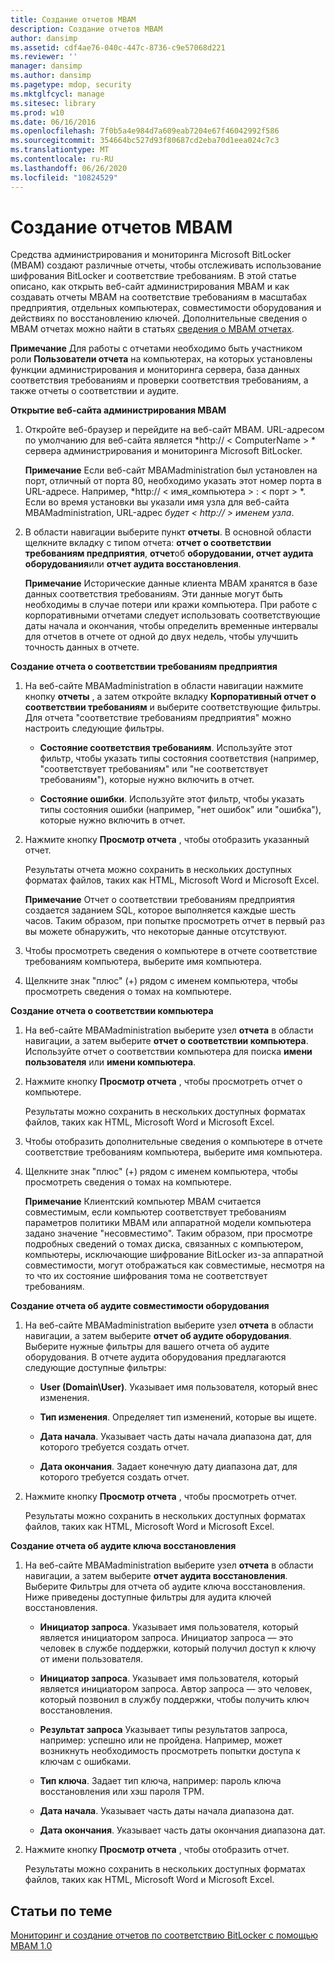 ```yaml
---
title: Создание отчетов MBAM
description: Создание отчетов MBAM
author: dansimp
ms.assetid: cdf4ae76-040c-447c-8736-c9e57068d221
ms.reviewer: ''
manager: dansimp
ms.author: dansimp
ms.pagetype: mdop, security
ms.mktglfcycl: manage
ms.sitesec: library
ms.prod: w10
ms.date: 06/16/2016
ms.openlocfilehash: 7f0b5a4e984d7a609eab7204e67f46042992f586
ms.sourcegitcommit: 354664bc527d93f80687cd2eba70d1eea024c7c3
ms.translationtype: MT
ms.contentlocale: ru-RU
ms.lasthandoff: 06/26/2020
ms.locfileid: "10824529"
---
```

# Создание отчетов MBAM


Средства администрирования и мониторинга Microsoft BitLocker (MBAM) создают различные отчеты, чтобы отслеживать использование шифрования BitLocker и соответствие требованиям. В этой статье описано, как открыть веб-сайт администрирования MBAM и как создавать отчеты MBAM на соответствие требованиям в масштабах предприятия, отдельных компьютерах, совместимости оборудования и действиях по восстановлению ключей. Дополнительные сведения о MBAM отчетах можно найти в статьях [сведения о MBAM отчетах](understanding-mbam-reports-mbam-1.md).

**Примечание**  Для работы с отчетами необходимо быть участником роли **Пользователи отчета** на компьютерах, на которых установлены функции администрирования и мониторинга сервера, база данных соответствия требованиям и проверки соответствия требованиям, а также отчеты о соответствии и аудите.

 

**Открытие веб-сайта администрирования MBAM**

1.  Откройте веб-браузер и перейдите на веб-сайт MBAM. URL-адресом по умолчанию для веб-сайта является *http:// &lt; ComputerName &gt; * сервера администрирования и мониторинга Microsoft BitLocker.

    **Примечание**  Если веб-сайт MBAMadministration был установлен на порт, отличный от порта 80, необходимо указать этот номер порта в URL-адресе. Например, *http:// &lt; имя_компьютера &gt; : &lt; порт &gt; *. Если во время установки вы указали имя узла для веб-сайта MBAMadministration, URL-адрес *будет &lt; http:// &gt; именем узла*.

     

2.  В области навигации выберите пункт **отчеты**. В основной области щелкните вкладку с типом отчета: **отчет о соответствии требованиям предприятия**, **отчет**об **оборудовании, отчет аудита оборудования**или **отчет аудита восстановления**.

    **Примечание**  Исторические данные клиента MBAM хранятся в базе данных соответствия требованиям. Эти данные могут быть необходимы в случае потери или кражи компьютера. При работе с корпоративными отчетами следует использовать соответствующие даты начала и окончания, чтобы определить временные интервалы для отчетов в отчете от одной до двух недель, чтобы улучшить точность данных в отчете.

     

**Создание отчета о соответствии требованиям предприятия**

1.  На веб-сайте MBAMadministration в области навигации нажмите кнопку **отчеты** , а затем откройте вкладку **Корпоративный отчет о соответствии требованиям** и выберите соответствующие фильтры. Для отчета "соответствие требованиям предприятия" можно настроить следующие фильтры.

    -   **Состояние соответствия требованиям**. Используйте этот фильтр, чтобы указать типы состояния соответствия (например, "соответствует требованиям" или "не соответствует требованиям"), которые нужно включить в отчет.

    -   **Состояние ошибки**. Используйте этот фильтр, чтобы указать типы состояния ошибки (например, "нет ошибок" или "ошибка"), которые нужно включить в отчет.

2.  Нажмите кнопку **Просмотр отчета** , чтобы отобразить указанный отчет.

    Результаты отчета можно сохранить в нескольких доступных форматах файлов, таких как HTML, Microsoft Word и Microsoft Excel.

    **Примечание**  Отчет о соответствии требованиям предприятия создается заданием SQL, которое выполняется каждые шесть часов. Таким образом, при попытке просмотреть отчет в первый раз вы можете обнаружить, что некоторые данные отсутствуют.

     

3.  Чтобы просмотреть сведения о компьютере в отчете соответствие требованиям компьютера, выберите имя компьютера.

4.  Щелкните знак "плюс" (+) рядом с именем компьютера, чтобы просмотреть сведения о томах на компьютере.

**Создание отчета о соответствии компьютера**

1.  На веб-сайте MBAMadministration выберите узел **отчета** в области навигации, а затем выберите **отчет о соответствии компьютера**. Используйте отчет о соответствии компьютера для поиска **имени пользователя** или **имени компьютера**.

2.  Нажмите кнопку **Просмотр отчета** , чтобы просмотреть отчет о компьютере.

    Результаты можно сохранить в нескольких доступных форматах файлов, таких как HTML, Microsoft Word и Microsoft Excel.

3.  Чтобы отобразить дополнительные сведения о компьютере в отчете соответствие требованиям компьютера, выберите имя компьютера.

4.  Щелкните знак "плюс" (+) рядом с именем компьютера, чтобы просмотреть сведения о томах на компьютере.

    **Примечание**  Клиентский компьютер MBAM считается совместимым, если компьютер соответствует требованиям параметров политики MBAM или аппаратной модели компьютера задано значение "несовместимо". Таким образом, при просмотре подробных сведений о томах диска, связанных с компьютером, компьютеры, исключающие шифрование BitLocker из-за аппаратной совместимости, могут отображаться как совместимые, несмотря на то что их состояние шифрования тома не соответствует требованиям.

     

**Создание отчета об аудите совместимости оборудования**

1.  На веб-сайте MBAMadministration выберите узел **отчета** в области навигации, а затем выберите **отчет об аудите оборудования**. Выберите нужные фильтры для вашего отчета об аудите оборудования. В отчете аудита оборудования предлагаются следующие доступные фильтры:

    -   **User (Domain\\User)**. Указывает имя пользователя, который внес изменения.

    -   **Тип изменения**. Определяет тип изменений, которые вы ищете.

    -   **Дата начала**. Указывает часть даты начала диапазона дат, для которого требуется создать отчет.

    -   **Дата окончания**. Задает конечную дату диапазона дат, для которого требуется создать отчет.

2.  Нажмите кнопку **Просмотр отчета** , чтобы просмотреть отчет.

    Результаты можно сохранить в нескольких доступных форматах файлов, таких как HTML, Microsoft Word и Microsoft Excel.

**Создание отчета об аудите ключа восстановления**

1.  На веб-сайте MBAMadministration выберите узел **отчета** в области навигации, а затем выберите **отчет аудита восстановления**. Выберите Фильтры для отчета об аудите ключа восстановления. Ниже приведены доступные фильтры для аудита ключей восстановления.

    -   **Инициатор запроса**. Указывает имя пользователя, который является инициатором запроса. Инициатор запроса — это человек в службе поддержки, который получил доступ к ключу от имени пользователя.

    -   **Инициатор запроса**. Указывает имя пользователя, который является инициатором запроса. Автор запроса — это человек, который позвонил в службу поддержки, чтобы получить ключ восстановления.

    -   **Результат запроса** Указывает типы результатов запроса, например: успешно или не пройдена. Например, может возникнуть необходимость просмотреть попытки доступа к ключам с ошибками.

    -   **Тип ключа**. Задает тип ключа, например: пароль ключа восстановления или хэш пароля TPM.

    -   **Дата начала**. Указывает часть даты начала диапазона дат.

    -   **Дата окончания**. Указывает часть даты окончания диапазона дат.

2.  Нажмите кнопку **Просмотр отчета** , чтобы отобразить отчет.

    Результаты можно сохранить в нескольких доступных форматах файлов, таких как HTML, Microsoft Word и Microsoft Excel.

## Статьи по теме


[Мониторинг и создание отчетов по соответствию BitLocker с помощью MBAM 1.0](monitoring-and-reporting-bitlocker-compliance-with-mbam-10.md)

 

 






